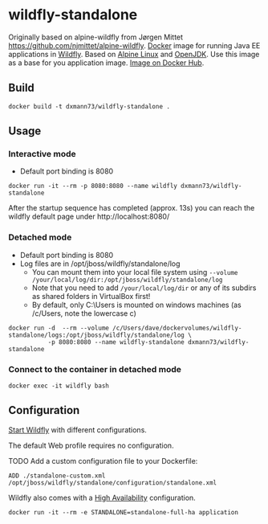 # wildfly-standalone

Originally based on alpine-wildfly from Jørgen Mittet https://github.com/njmittet/alpine-wildfly.
[Docker](https://www.docker.com/) image for running Java EE applications in [Wildfly](http://www.wildfly.org/).
Based on [Alpine Linux](http://alpinelinux.org/) and [OpenJDK](http://openjdk.java.net/).
Use this image as a base for you application image. [Image on Docker Hub](https://hub.docker.com/r/dxmann73/alpine-wildfly/).

## Build
```
docker build -t dxmann73/wildfly-standalone .
```
## Usage
### Interactive mode
- Default port binding is 8080
```
docker run -it --rm -p 8080:8080 --name wildfly dxmann73/wildfly-standalone
```
After the startup sequence has completed (approx. 13s) you can reach the wildfly default page under http://localhost:8080/
### Detached mode
- Default port binding is 8080
- Log files are in /opt/jboss/wildfly/standalone/log
  - You can mount them into your local file system using ```--volume /your/local/log/dir:/opt/jboss/wildfly/standalone/log```
  - Note that you need to add ```/your/local/log/dir``` or any of its subdirs as shared folders in VirtualBox first! 
  - By default, only C:\Users is mounted on windows machines (as /c/Users, note the lowercase c)
```
docker run -d  --rm --volume /c/Users/dave/dockervolumes/wildfly-standalone/logs:/opt/jboss/wildfly/standalone/log \
           -p 8080:8080 --name wildfly-standalone dxmann73/wildfly-standalone
```
### Connect to the container in detached mode
```
docker exec -it wildfly bash
```

Configuration
-------------
[Start Wildfly](https://docs.jboss.org/author/display/WFLY10/Getting+Started+Guide#GettingStartedGuid0e-StartingWildFly10) with different configurations.

The default Web profile requires no configuration.

TODO Add a custom configuration file to your Dockerfile:
~~~~
ADD ./standalone-custom.xml /opt/jboss/wildfly/standalone/configuration/standalone.xml
~~~~

Wildfly also comes with a [High Availability](https://docs.jboss.org/author/display/WFLY10/High+Availability+Guide) configuration.
~~~~
docker run -it --rm -e STANDALONE=standalone-full-ha application  
~~~~
